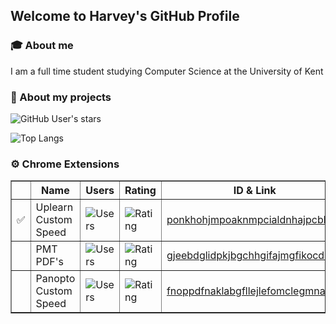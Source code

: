 ## Welcome to Harvey's GitHub Profile

### 🎓 About me

 I am a full time student studying Computer Science at the University of Kent


### 📂 About my projects  
![GitHub User's stars](https://img.shields.io/github/stars/harvey?style=flat&label=%E2%AD%90&color=yellow)

![Top Langs](https://github-readme-stats.vercel.app/api/top-langs/?username=harvey&layout=compact&theme=dark)




### ⚙️ Chrome Extensions
   
<table border=1>
    <thead>
        <tr style="text-weight: bold">
            <th></th>
            <th>Name</th>
            <th>Users</th>
            <th>Rating</th>
            <th>ID & Link</th>
        </tr>
    </thead>
    <tbody>
        <tr>
            <td>✅</td>
            <td>Uplearn Custom Speed</td>
            <td><img src="https://img.shields.io/chrome-web-store/users/ponkhohjmpoaknmpcialdnhajpcblkkg?label=%20" alt="Users"></td>
            <td><img src="https://img.shields.io/chrome-web-store/stars/ponkhohjmpoaknmpcialdnhajpcblkkg?label=%20" alt="Rating"></td>
            <td><a href="https://chromewebstore.google.com/detail/uplearn-auto-quality/ponkhohjmpoaknmpcialdnhajpcblkkg">ponkhohjmpoaknmpcialdnhajpcblkkg</a></td>
        </tr>
        <tr>
            <td></td>
            <td>PMT PDF's</td>
            <td><img src="https://img.shields.io/chrome-web-store/users/gjeebdglidpkjbgchhgifajmgfikocdi?label=%20" alt="Users"></td>
            <td><img src="https://img.shields.io/chrome-web-store/stars/gjeebdglidpkjbgchhgifajmgfikocdi?label=%20" alt="Rating"></td>
            <td><a href="https://chromewebstore.google.com/detail/pmt-pdfs/gjeebdglidpkjbgchhgifajmgfikocdi">gjeebdglidpkjbgchhgifajmgfikocdi</a></td>
        </tr>
        <tr>
            <td></td>
            <td>Panopto Custom Speed</td>
            <td><img src="https://img.shields.io/chrome-web-store/users/fnoppdfnaklabgfllejlefomclegmnam?label=%20" alt="Users"></td>
            <td><img src="https://img.shields.io/chrome-web-store/stars/fnoppdfnaklabgfllejlefomclegmnam?label=%20" alt="Rating"></td>
            <td><a href="https://chromewebstore.google.com/detail/panopto-custom-speed/fnoppdfnaklabgfllejlefomclegmnam">fnoppdfnaklabgfllejlefomclegmnam</a></td>
        </tr>
    </tbody>
</table>

